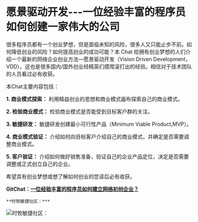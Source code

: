 # 愿景驱动开发---一位经验丰富的程序员如何创建一家伟大的公司


很多程序员都有一个创业梦想，但是面临未知的风险，很多人又只能止步不前。如何降低创业的风险？如何提高创业的成功可能？本 Chat 给拥有创业梦想的人们介绍一个最新的网络企业创业方法—愿景驱动开发（Vision Driven Development，VDD）。这也是很多国内/国外创业经精英们摸爬滚打出的经验。相信对于技术团队的人员看过必有收获。

本Chat主要内容包括：

**1. 商业模式探索：**
利用精益创业的思想和商业模式画布探索自己的商业模式。

**2. 检验商业模式：**
检验商业模式是否能受到目标客户群的关注。

**3. 敏捷研发：**
敏捷研发创建最小可行性产品（Minimum Viable Product,MVP）。

**4. 商业模式验证：**
介绍如何向目标客户介绍自己的商业模式，并确定是否需要调整商业模式。

**5. 客户验证：**
介绍如何做好销售准备，验证自己的企业产品定位，决定是否需要调整或正式创立自己的企业。

希望具有创业梦想或想了解如何创业的您读后必有收获。



**GitChat：[一位经验丰富的程序员如何建立网络初创企业？](http://gitbook.cn/gitchat/activity/5b27818c4ac48f2aa573bcd6)**

    **时牧敏捷社区：***

![时牧敏捷社区：](https://img-blog.csdn.net/20180618191422994?watermark/2/text/aHR0cHM6Ly9ibG9nLmNzZG4ubmV0L3dpbnRlcm9haw==/font/5a6L5L2T/fontsize/400/fill/I0JBQkFCMA==/dissolve/70)
